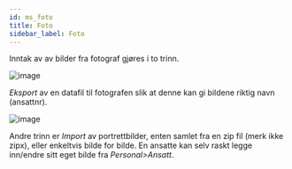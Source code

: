```yaml
---
id: ms_foto
title: Foto
sidebar_label: Foto
---
```


Inntak av av bilder fra fotograf gjøres i to trinn.

![image](https://github.com/user-attachments/assets/d2101d1f-791b-42a3-8d15-76ef8f6853d7)


_Eksport_ av en datafil til fotografen slik at denne kan gi bildene riktig navn (ansattnr). 

![image](https://github.com/user-attachments/assets/3c42b05b-c63d-49bc-9894-9f8931619b27)



Andre trinn er _Import_ av portrettbilder, enten samlet fra en zip fil (merk ikke zipx), eller enkeltvis bilde for bilde. En ansatte kan selv raskt legge inn/endre sitt eget bilde fra _Personal>Ansatt_.
